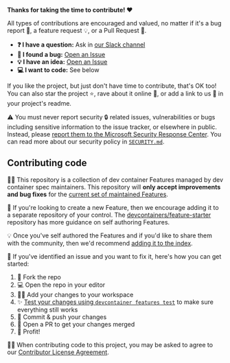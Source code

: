 **Thanks for taking the time to contribute! ❤️**

All types of contributions are encouraged and valued, no matter if it's a bug
report 🐛, a feature request 💡, or a Pull Request 🚀.

- **❓ I have a question:** Ask in [our Slack channel]
- **🐛 I found a bug:** [Open an Issue]
- **💡 I have an idea:** [Open an Issue]
- **💻 I want to code:** See below

If you like the project, but just don't have time to contribute, that's OK too!
You can also star the project ⭐, rave about it online 💬, or add a link to us
🔗 in your project's readme.

⚠️ You must never report security 🔒 related issues, vulnerabilities or bugs
including sensitive information to the issue tracker, or elsewhere in public.
Instead, please [report them to the Microsoft Security Response Center]. You can
read more about our security policy in [`SECURITY.md`].

## Contributing code

👨‍💼 This repository is a collection of dev container Features managed by dev
container spec maintainers. This repository will **only accept improvements and
bug fixes** for the [current set of maintained Features].

🚀 If you're looking to create a new Feature, then we encourage adding it to a
separate repository of your control. The [devcontainers/feature-starter]
repository has more guidance on self authoring Features.

💡 Once you've self authored the Features and if you'd like to share them with
the community, then we'd recommend [adding it to the index].

👷‍ If you've identified an issue and you want to fix it, here's how you can get
started:

1. 🔀 Fork the repo
2. 💻 Open the repo in your editor
3. 👨‍💻 Add your changes to your workspace
4. ✨ [Test your changes using `devcontainer features test`] to make sure
   everything still works
5. 🔖 Commit & push your changes
6. 🔁 Open a PR to get your changes merged
7. 🚀 Profit!

👩‍⚖️ When contributing code to this project, you may be asked to agree to our
[Contributor License Agreement].

<!-- prettier-ignore-start -->
[our Slack channel]: https://aka.ms/devcontainer_community
[open an issue]: https://github.com/devcontainers/features/issues/new
[current set of maintained Features]: https://github.com/devcontainers/features/tree/main/src
[devcontainers/feature-starter]: https://github.com/devcontainers/feature-starter#readme
[adding it to the index]: https://github.com/devcontainers/feature-starter#adding-features-to-the-index
[report them to the Microsoft Security Response Center]: https://msrc.microsoft.com/create-report
[`SECURITY.md`]: https://github.com/devcontainers/spec/blob/main/SECURITY.md
[contributor license agreement]: https://opensource.microsoft.com/cla/
[Test your changes using `devcontainer features test`]: https://github.com/devcontainers/cli/blob/main/docs/features/test.md
<!-- prettier-ignore-end -->
